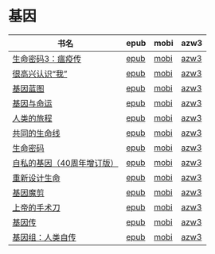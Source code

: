 # 基因

| 书名 | epub | mobi | azw3 |
| --- | --- | --- | --- |
| [生命密码3：瘟疫传](http://ct.dalanmei.com/f/31084289-771230646-a1e73a) | [epub](http://ct.dalanmei.com/f/31084289-771230646-a1e73a) | [mobi](http://ct.dalanmei.com/f/31084289-771246273-2e9667) | [azw3](http://ct.dalanmei.com/f/31084289-771235971-561dc5) |
| [很高兴认识“我”](http://ct.dalanmei.com/f/31084289-570163263-b860e1) | [epub](http://ct.dalanmei.com/f/31084289-570163263-b860e1) | [mobi](http://ct.dalanmei.com/f/31084289-570315703-3c5e4b) | [azw3](http://ct.dalanmei.com/f/31084289-571380568-e7c887) |
| [基因蓝图](http://ct.dalanmei.com/f/31084289-571722134-0958cd) | [epub](http://ct.dalanmei.com/f/31084289-571722134-0958cd) | [mobi](http://ct.dalanmei.com/f/31084289-572112924-4ef7a3) | [azw3](http://ct.dalanmei.com/f/31084289-572120004-2c6b18) |
| [基因与命运](http://ct.dalanmei.com/f/31084289-571709875-5e0a3a) | [epub](http://ct.dalanmei.com/f/31084289-571709875-5e0a3a) | [mobi](http://ct.dalanmei.com/f/31084289-572115048-b5f190) | [azw3](http://ct.dalanmei.com/f/31084289-572135961-84bda1) |
| [人类的旅程](http://ct.dalanmei.com/f/31084289-571709000-757476) | [epub](http://ct.dalanmei.com/f/31084289-571709000-757476) | [mobi](http://ct.dalanmei.com/f/31084289-572115276-2071e4) | [azw3](http://ct.dalanmei.com/f/31084289-572136836-9d9f38) |
| [共同的生命线](http://ct.dalanmei.com/f/31084289-571538677-4ce0a5) | [epub](http://ct.dalanmei.com/f/31084289-571538677-4ce0a5) | [mobi](http://ct.dalanmei.com/f/31084289-571806739-5fab26) | [azw3](http://ct.dalanmei.com/f/31084289-572195946-c8ac09) |
| [生命密码](http://ct.dalanmei.com/f/31084289-571542904-10265e) | [epub](http://ct.dalanmei.com/f/31084289-571542904-10265e) | [mobi](http://ct.dalanmei.com/f/31084289-571812850-392f8f) | [azw3](http://ct.dalanmei.com/f/31084289-572014255-14944b) |
| [自私的基因（40周年增订版）](http://ct.dalanmei.com/f/31084289-571548715-e3f578) | [epub](http://ct.dalanmei.com/f/31084289-571548715-e3f578) | [mobi](http://ct.dalanmei.com/f/31084289-571820236-6c05a7) | [azw3](http://ct.dalanmei.com/f/31084289-572058866-41e6b9) |
| [重新设计生命](http://ct.dalanmei.com/f/31084289-571549671-6ed353) | [epub](http://ct.dalanmei.com/f/31084289-571549671-6ed353) | [mobi](http://ct.dalanmei.com/f/31084289-571833467-20f6a8) | [azw3](http://ct.dalanmei.com/f/31084289-572065614-19aba0) |
| [基因魔剪](http://ct.dalanmei.com/f/31084289-571561123-7abb10) | [epub](http://ct.dalanmei.com/f/31084289-571561123-7abb10) | [mobi](http://ct.dalanmei.com/f/31084289-571986988-9bb9a2) | [azw3](http://ct.dalanmei.com/f/31084289-571839622-4d63de) |
| [上帝的手术刀](http://ct.dalanmei.com/f/31084289-571584915-c94649) | [epub](http://ct.dalanmei.com/f/31084289-571584915-c94649) | [mobi](http://ct.dalanmei.com/f/31084289-571733637-e55b04) | [azw3](http://ct.dalanmei.com/f/31084289-571849918-9385c9) |
| [基因传](None) | [epub](None) | [mobi](None) | [azw3](None) |
| [基因组：人类自传](None) | [epub](None) | [mobi](None) | [azw3](None) |
